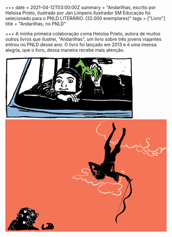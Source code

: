+++
date = 2021-04-12T03:00:00Z
summary = "Andarilhas, escrito por Heloisa Prieto, ilustrado por Jan Limpens Ilustrador  SM Educação  foi selecionado para o PNLD LITERÁRIO. (32.000 exemplares)"
tags = ["Livro"]
title = "Andarilhas, no PNLD"

+++
A minha primeira colaboração coma Heloísa Prieto, autora de muitos outros livros que ilustrei, "Andarilhas", um livro sobre três jovens viajantes entrou no PNLD desse ano. O livro foi lançado em 2013 e é uma imensa alegria, que o livro, dessa maneira recebe mais atenção.

![](37-cigana3.jpg)
![](20-21-combi-copy.jpg)
